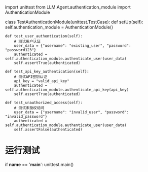 import unittest
from LLM.Agent.authentication_module import AuthenticationModule

class TestAuthenticationModule(unittest.TestCase):
    def setUp(self):
        self.authentication_module = AuthenticationModule()

    def test_user_authentication(self):
        # 测试用户认证
        user_data = {"username": "existing_user", "password": "password123"}
        authenticated = self.authentication_module.authenticate_user(user_data)
        self.assertTrue(authenticated)

    def test_api_key_authentication(self):
        # 测试API密钥认证
        api_key = "valid_api_key"
        authenticated = self.authentication_module.authenticate_api_key(api_key)
        self.assertTrue(authenticated)

    def test_unauthorized_access(self):
        # 测试未授权访问
        user_data = {"username": "invalid_user", "password": "invalid_password"}
        authenticated = self.authentication_module.authenticate_user(user_data)
        self.assertFalse(authenticated)

# 运行测试
if __name__ == '__main__':
    unittest.main()